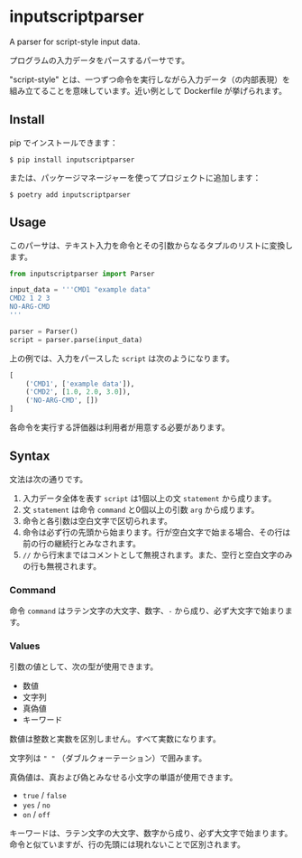 # inputscriptparser

A parser for script-style input data.

プログラムの入力データをパースするパーサです。

"script-style" とは、一つずつ命令を実行しながら入力データ（の内部表現）を組み立てることを意味しています。近い例として Dockerfile が挙げられます。

## Install

pip でインストールできます：

    $ pip install inputscriptparser

または、パッケージマネージャーを使ってプロジェクトに追加します：

    $ poetry add inputscriptparser

## Usage

このパーサは、テキスト入力を命令とその引数からなるタプルのリストに変換します。

```Python
from inputscriptparser import Parser

input_data = '''CMD1 "example data"
CMD2 1 2 3
NO-ARG-CMD
'''

parser = Parser()
script = parser.parse(input_data)
```

上の例では、入力をパースした `script` は次のようになります。

```Python
[
    ('CMD1', ['example data']),
    ('CMD2', [1.0, 2.0, 3.0]),
    ('NO-ARG-CMD', [])
]
```

各命令を実行する評価器は利用者が用意する必要があります。

## Syntax

文法は次の通りです。

1. 入力データ全体を表す `script` は1個以上の文 `statement` から成ります。
2. 文 `statement` は命令 `command` と0個以上の引数 `arg` から成ります。
3. 命令と各引数は空白文字で区切られます。
4. 命令は必ず行の先頭から始まります。行が空白文字で始まる場合、その行は前の行の継続行とみなされます。
5. `//` から行末まではコメントとして無視されます。また、空行と空白文字のみの行も無視されます。

### Command

命令 `command` はラテン文字の大文字、数字、`-` から成り、必ず大文字で始まります。

### Values

引数の値として、次の型が使用できます。

- 数値
- 文字列
- 真偽値
- キーワード

数値は整数と実数を区別しません。すべて実数になります。

文字列は `" "` （ダブルクォーテーション）で囲みます。

真偽値は、真および偽とみなせる小文字の単語が使用できます。

- `true` / `false`
- `yes` / `no`
- `on` / `off`

キーワードは、ラテン文字の大文字、数字から成り、必ず大文字で始まります。命令と似ていますが、行の先頭には現れないことで区別されます。
